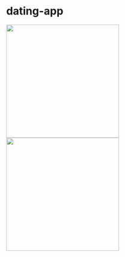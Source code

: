 # dating-app

<img src="https://github.com/zoeseveriens/dating-app/blob/master/wiki-img/home.png" width="300"><img src="https://github.com/zoeseveriens/dating-app/blob/master/wiki-img/css.png" width="300">

